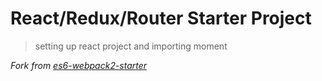 # React/Redux/Router Starter Project

> setting up react project and importing moment 

*Fork from [es6-webpack2-starter](https://github.com/micooz/es6-webpack2-starter)*
